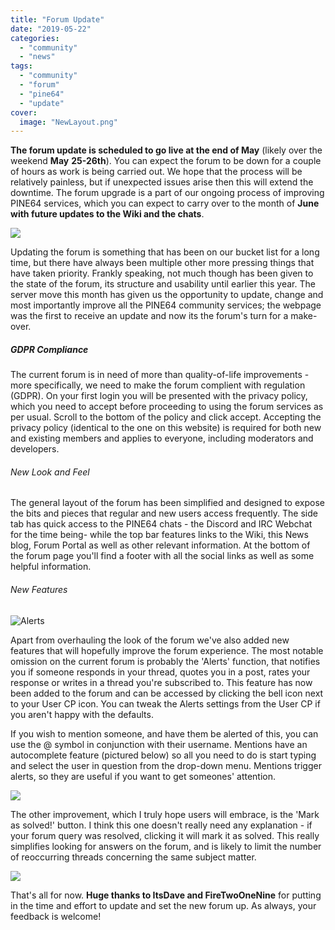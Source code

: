 ```yaml
---
title: "Forum Update"
date: "2019-05-22"
categories: 
  - "community"
  - "news"
tags: 
  - "community"
  - "forum"
  - "pine64"
  - "update"
cover: 
  image: "NewLayout.png"
---
```


**The forum update is scheduled to go live at the end of May** (likely over the weekend **May** **25-26th**). You can expect the forum to be down for a couple of hours as work is being carried out. We hope that the process will be relatively painless, but if unexpected issues arise then this will extend the downtime. The forum upgrade is a part of our ongoing process of improving PINE64 services, which you can expect to carry over to the month of **June with future updates to the Wiki and the chats**.

![](/blog/images/NewLayout.png)

Updating the forum is something that has been on our bucket list for a long time, but there have always been multiple other more pressing things that have taken priority. Frankly speaking, not much though has been given to the state of the forum, its structure and usability until earlier this year. The server move this month has given us the opportunity to update, change and most importantly improve all the PINE64 community services; the webpage was the first to receive an update and now its the forum's turn for a make-over.

##### GDPR Compliance

The current forum is in need of more than quality-of-life improvements - more specifically, we need to make the forum complient with regulation (GDPR). On your first login you will be presented with the privacy policy, which you need to accept before proceeding to using the forum services as per usual. Scroll to the bottom of the policy and click accept. Accepting the privacy policy (identical to the one on this website) is required for both new and existing members and applies to everyone, including moderators and developers.

###### New Look and Feel

The general layout of the forum has been simplified and designed to expose the bits and pieces that regular and new users access frequently. The side tab has quick access to the PINE64 chats - the Discord and IRC Webchat for the time being- while the top bar features links to the Wiki, this News blog, Forum Portal as well as other relevant information. At the bottom of the forum page you'll find a footer with all the social links as well as some helpful information.

###### New Features

![Alerts](/blog/images/Alerts.png "Alerts")

Apart from overhauling the look of the forum we've also added new features that will hopefully improve the forum experience. The most notable omission on the current forum is probably the 'Alerts' function, that notifies you if someone responds in your thread, quotes you in a post, rates your response or writes in a thread you're subscribed to. This feature has now been added to the forum and can be accessed by clicking the bell icon next to your User CP icon. You can tweak the Alerts settings from the User CP if you aren't happy with the defaults.

If you wish to mention someone, and have them be alerted of this, you can use the @ symbol in conjunction with their username. Mentions have an autocomplete feature (pictured below) so all you need to do is start typing and select the user in question from the drop-down menu. Mentions trigger alerts, so they are useful if you want to get someones' attention.

![](/blog/images/autocomplete.png)

The other improvement, which I truly hope users will embrace, is the 'Mark as solved!' button. I think this one doesn't really need any explanation - if your forum query was resolved, clicking it will mark it as solved. This really simplifies looking for answers on the forum, and is likely to limit the number of reoccurring threads concerning the same subject matter.

![](/blog/images/Solved1.png)

That's all for now. **Huge thanks to ItsDave and FireTwoOneNine** for putting in the time and effort to update and set the new forum up. As always, your feedback is welcome!
